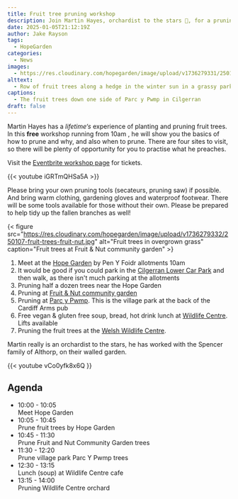 ```yaml
---
title: Fruit tree pruning workshop
description: Join Martin Hayes, orchardist to the stars 🤩, for a pruning workshop to remember in Cilgerran, north Pembrokeshire
date: 2025-01-05T21:12:19Z
author: Jake Rayson 
tags: 
  - HopeGarden
categories: 
  - News
images:
  - https://res.cloudinary.com/hopegarden/image/upload/v1736279331/250107-fruit-trees-row-parc-y-pwmp.jpg
alttext: 
  - Row of fruit trees along a hedge in the winter sun in a grassy park
captions: 
  - The fruit trees down one side of Parc y Pwmp in Cilgerran
draft: false
---
```


Martin Hayes has a *lifetime‘s* experience of planting and pruning fruit trees. In this **free** workshop running from 10am , he will show you the basics of how to prune and why, and also when to prune. There are four sites to visit, so there will be plenty of opportunity for you to practise what he preaches.

Visit the [Eventbrite workshop page](https://www.eventbrite.co.uk/e/fruit-tree-pruning-workshop-tickets-1005838840047) for tickets.

{{< youtube iGRTmQHSa5A >}}

Please bring your own pruning tools (secateurs, pruning saw) if possible. And bring warm clothing, gardening gloves and waterproof footwear. There will be some tools available for those without their own. Please be prepared to help tidy up the fallen branches as well!

{< figure src="https://res.cloudinary.com/hopegarden/image/upload/v1736279332/250107-fruit-trees-fruit-nut.jpg" alt="Fruit trees in overgrown grass" caption="Fruit trees at Fruit & Nut community garden" >}

1. Meet at the [Hope Garden](https://maps.app.goo.gl/bXk5oNay4oK8Rjxm8) by Pen Y Foidr allotments 10am 
2. It would be good if you could park in the [Cilgerran Lower Car Park](https://maps.app.goo.gl/wJeDZ8Rh2WKiBNUQ7) and then walk, as there isn't much parking at the allotments
3. Pruning half a dozen trees near the Hope Garden
4. Pruning at [Fruit & Nut community garden](https://maps.app.goo.gl/ahVRoJSJxhZ4J7sW7) 
5. Pruning at [Parc y Pwmp](https://w3w.co/fans.rust.boards). This is the village park at the back of the Cardiff Arms pub 
6. Free vegan & gluten free soup, bread, hot drink lunch at [Wildlife Centre](https://maps.app.goo.gl/yoSxma6m5x5cE8qe9). Lifts available
7. Pruning the fruit trees at the [Welsh Wildlife Centre](https://maps.app.goo.gl/yoSxma6m5x5cE8qe9). 

Martin really is an orchardist to the stars, he has worked with the Spencer family of Althorp, on their walled garden.

{{< youtube vCo0yfk8x6Q }} 

## Agenda

- 10:00 - 10:05  
Meet Hope Garden
- 10:05 - 10:45  
Prune fruit trees by Hope Garden
- 10:45 - 11:30  
Prune Fruit and Nut Community Garden trees
- 11:30 - 12:20  
Prune village park Parc Y Pwmp trees
- 12:30 - 13:15  
Lunch (soup) at Wildlife Centre cafe
- 13:15 - 14:00  
Pruning Wildlife Centre orchard
